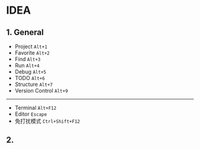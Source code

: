 # IDEA

## 1. General


* Project `Alt+1`
* Favorite `Alt+2`
* Find `Alt+3`
* Run	`Alt+4`
* Debug	`Alt+5`
* TODO `Alt+6`
* Structure `Alt+7`
* Version Control `Alt+9`

---

* Terminal	`Alt+F12`
* Editor	`Escape`
* 免打扰模式 `Ctrl+Shift+F12`

## 2. 


